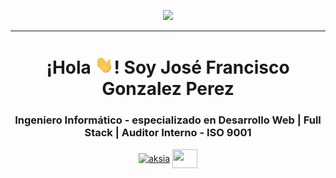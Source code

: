 <p align="center">
  <img src="https://jfworldtech.com/img/portada_meta.jpg" height="200"/>
</p>
<hr>
<h1 align="center">¡Hola <img src="https://raw.githubusercontent.com/ABSphreak/ABSphreak/master/gifs/Hi.gif" width="30px">! Soy José Francisco Gonzalez Perez</h1>
<h3 align="center">Ingeniero Informático - especializado en Desarrollo Web | Full Stack | Auditor Interno - ISO 9001 </h3>
<p align="center">
<a href="https://www.linkedin.com/in/aksia/" target="blank"><img align="center" src="https://cdn.jsdelivr.net/npm/simple-icons@3.0.1/icons/linkedin.svg" alt="aksia" height="30" width="40" /></a>
 <a href = "mailto: 123jfgonzalez@gmail.com"><img align="center" src="https://simpleicons.org/icons/gmail.svg" height="30" width="40" /></a>
</p>
</p>
